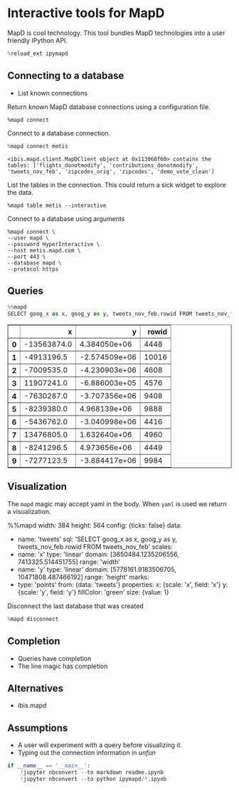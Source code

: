 
# Interactive tools for MapD

MapD is cool technology.  This tool bundles MapD technologies into a user friendly IPython API.


```python
%reload_ext ipymapd
```

## Connecting to a database

* List known connections

Return known MapD database connections using a configuration file.

    %mapd connect

Connect to a database connection.


```python
%mapd connect metis
```

    <ibis.mapd.client.MapDClient object at 0x113068f60> contains the tables: ['flights_donotmodify', 'contributions_donotmodify', 'tweets_nov_feb', 'zipcodes_orig', 'zipcodes', 'demo_vote_clean']


List the tables in the connection.  This could return a sick widget to explore the data.

    %mapd table metis --interactive

Connect to a database using arguments

    %mapd connect \
    --user mapd \
    --password HyperInteractive \
    --host metis.mapd.com \
    --port 443 \
    --database mapd \
    --protocol https 

## Queries



```python
%%mapd 
SELECT goog_x as x, goog_y as y, tweets_nov_feb.rowid FROM tweets_nov_feb limit 10
```




<div>
<style scoped>
    .dataframe tbody tr th:only-of-type {
        vertical-align: middle;
    }

    .dataframe tbody tr th {
        vertical-align: top;
    }

    .dataframe thead th {
        text-align: right;
    }
</style>
<table border="1" class="dataframe">
  <thead>
    <tr style="text-align: right;">
      <th></th>
      <th>x</th>
      <th>y</th>
      <th>rowid</th>
    </tr>
  </thead>
  <tbody>
    <tr>
      <th>0</th>
      <td>-13563874.0</td>
      <td>4.384050e+06</td>
      <td>4448</td>
    </tr>
    <tr>
      <th>1</th>
      <td>-4913196.5</td>
      <td>-2.574509e+06</td>
      <td>10016</td>
    </tr>
    <tr>
      <th>2</th>
      <td>-7009535.0</td>
      <td>-4.230903e+06</td>
      <td>4608</td>
    </tr>
    <tr>
      <th>3</th>
      <td>11907241.0</td>
      <td>-6.886003e+05</td>
      <td>4576</td>
    </tr>
    <tr>
      <th>4</th>
      <td>-7630287.0</td>
      <td>-3.707356e+06</td>
      <td>9408</td>
    </tr>
    <tr>
      <th>5</th>
      <td>-8239380.0</td>
      <td>4.968139e+06</td>
      <td>9888</td>
    </tr>
    <tr>
      <th>6</th>
      <td>-5436762.0</td>
      <td>-3.040998e+06</td>
      <td>4416</td>
    </tr>
    <tr>
      <th>7</th>
      <td>13476805.0</td>
      <td>1.632640e+06</td>
      <td>4960</td>
    </tr>
    <tr>
      <th>8</th>
      <td>-8241296.5</td>
      <td>4.973656e+06</td>
      <td>4449</td>
    </tr>
    <tr>
      <th>9</th>
      <td>-7277123.5</td>
      <td>-3.884417e+06</td>
      <td>9984</td>
    </tr>
  </tbody>
</table>
</div>



## Visualization

The `mapd` magic may accept yaml in the body.  When `yaml` is used we return a visualization.

%%mapd
width: 384
height: 564
config: {ticks: false}
data:
  - name: 'tweets'
    sql: 'SELECT goog_x as x, goog_y as y, tweets_nov_feb.rowid FROM tweets_nov_feb' 
scales:
  - name: 'x'
    type: 'linear'
    domain: [3650484.1235206556, 7413325.514451755]
    range: 'width'
  - name: 'y'
    type: 'linear'
    domain: [5778161.9183506705, 10471808.487466192]
    range: 'height'
marks:
  - type: 'points'
    from: {data: 'tweets'}
    properties:
      x: {scale: 'x', field: 'x'}
      y: {scale: 'y', field: 'y'}
      fillColor: 'green'
      size: {value: 1}

Disconnect the last database that was created


```python
%mapd disconnect 
```

## Completion

* Queries have completion
* The line magic has completion

## Alternatives

* ibis.mapd

## Assumptions

* A user will experiment with a query before visualizing it.
* Typing out the connection information in _unfun_


```python
if __name__ == '__main__':
    !jupyter nbconvert --to markdown readme.ipynb
    !jupyter nbconvert --to python ipymapd/*.ipynb
```
